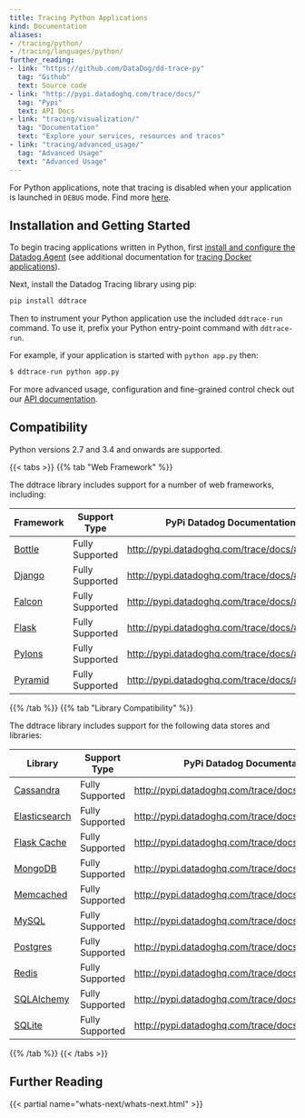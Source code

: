 ```yaml
---
title: Tracing Python Applications
kind: Documentation
aliases:
- /tracing/python/
- /tracing/languages/python/
further_reading:
- link: "https://github.com/DataDog/dd-trace-py"
  tag: "Github"
  text: Source code
- link: "http://pypi.datadoghq.com/trace/docs/"
  tag: "Pypi"
  text: API Docs
- link: "tracing/visualization/"
  tag: "Documentation"
  text: "Explore your services, resources and traces"
- link: "tracing/advanced_usage/"
  tag: "Advanced Usage"
  text: "Advanced Usage"
---
```


<div class="alert alert-info">
For Python applications, note that tracing is disabled when your application is launched in <code>DEBUG</code> mode. Find more <a href="http://pypi.datadoghq.com/trace/docs/#module-ddtrace.contrib.django">here</a>.
</div>

## Installation and Getting Started

To begin tracing applications written in Python, first [install and configure the Datadog Agent][1] (see additional documentation for [tracing Docker applications](/tracing/setup/docker/)).

Next, install the Datadog Tracing library using pip:

```python
pip install ddtrace
```

Then to instrument your Python application use the included `ddtrace-run`
command. To use it, prefix your Python entry-point command with
`ddtrace-run`.

For example, if your application is started with `python app.py` then:

```sh
$ ddtrace-run python app.py
```

For more advanced usage, configuration and fine-grained control check out our
[API documentation](http://pypi.datadoghq.com/trace/docs/).


## Compatibility

Python versions 2.7 and 3.4 and onwards are supported.

{{< tabs >}}
{{% tab "Web Framework" %}}

The ddtrace library includes support for a number of web frameworks, including:

|                Framework                 |  Support Type   |          PyPi Datadog Documentation           |
| ---------------------------------------- | --------------- | --------------------------------------------- |
| [Bottle](https://bottlepy.org/)          | Fully Supported | http://pypi.datadoghq.com/trace/docs/#bottle  |
| [Django](https://www.djangoproject.com/) | Fully Supported | http://pypi.datadoghq.com/trace/docs/#django  |
| [Falcon](https://falconframework.org/)   | Fully Supported | http://pypi.datadoghq.com/trace/docs/#falcon  |
| [Flask](http://flask.pocoo.org/)         | Fully Supported | http://pypi.datadoghq.com/trace/docs/#flask   |
| [Pylons](http://pylonsproject.org/)      | Fully Supported | http://pypi.datadoghq.com/trace/docs/#pylons  |
| [Pyramid](https://trypyramid.com/)       | Fully Supported | http://pypi.datadoghq.com/trace/docs/#pyramid |

{{% /tab %}}
{{% tab "Library Compatibility" %}}

The ddtrace library includes support for the following data stores and libraries:

|                            Library                             |  Support Type   |             PyPi Datadog Documentation              |
| -------------------------------------------------------------- | --------------- | --------------------------------------------------- |
| [Cassandra](https://cassandra.apache.org/)                     | Fully Supported | http://pypi.datadoghq.com/trace/docs/#cassandra     |
| [Elasticsearch](https://www.elastic.co/products/elasticsearch) | Fully Supported | http://pypi.datadoghq.com/trace/docs/#elasticsearch |
| [Flask Cache](https://pythonhosted.org/Flask-Cache/)           | Fully Supported | http://pypi.datadoghq.com/trace/docs/#flask-cache   |
| [MongoDB](https://www.mongodb.com/what-is-mongodb)             | Fully Supported | http://pypi.datadoghq.com/trace/docs/#mongodb       |
| [Memcached](https://memcached.org/)                            | Fully Supported | http://pypi.datadoghq.com/trace/docs/#memcached     |
| [MySQL](https://www.mysql.com/)                                | Fully Supported | http://pypi.datadoghq.com/trace/docs/#mysql         |
| [Postgres](https://www.postgresql.org/)                        | Fully Supported | http://pypi.datadoghq.com/trace/docs/#postgres      |
| [Redis](https://redis.io/)                                     | Fully Supported | http://pypi.datadoghq.com/trace/docs/#redis         |
| [SQLAlchemy](https://www.sqlalchemy.org/)                      | Fully Supported | http://pypi.datadoghq.com/trace/docs/#sqlalchemy    |
| [SQLite](https://www.sqlite.org/)                              | Fully Supported | http://pypi.datadoghq.com/trace/docs/#sqlite        |


{{% /tab %}}
{{< /tabs >}}

## Further Reading

{{< partial name="whats-next/whats-next.html" >}}

[1]: /tracing/setup
[2]: http://pypi.datadoghq.com/trace/docs/#get-started
